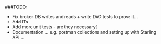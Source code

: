 ###TODO:

* Fix broken DB writes and reads + write DAO tests to prove it...
* Add ITs
* Add more unit tests - are they necessary?
* Documentation ... e.g. postman collections and setting up with Starling API ...
